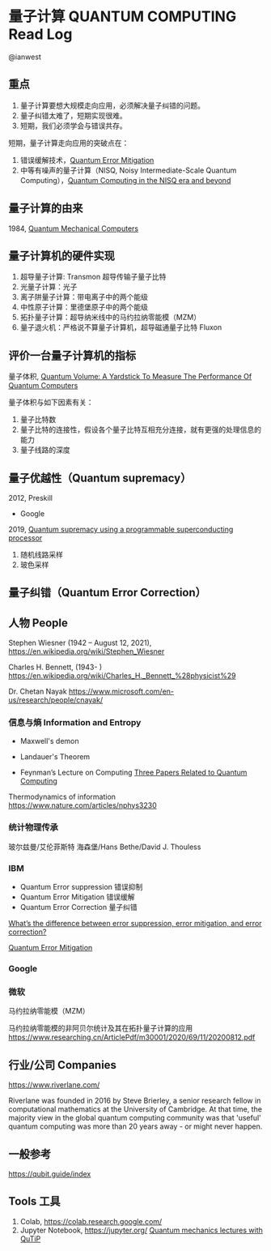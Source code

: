 # 量子计算 QUANTUM COMPUTING Read Log

@ianwest

## 重点

1. 量子计算要想大规模走向应用，必须解决量子纠错的问题。
2. 量子纠错太难了，短期实现很难。
3. 短期，我们必须学会与错误共存。

短期，量子计算走向应用的突破点在：

1. 错误缓解技术，[Quantum Error Mitigation](https://arxiv.org/abs/2210.00921)
2. 中等有噪声的量子计算（NISQ, Noisy Intermediate-Scale Quantum Computing），[Quantum Computing in the NISQ era and beyond
](https://arxiv.org/abs/1801.00862)


## 量子计算的由来

1984, [Quantum Mechanical Computers](https://opn-web-afd-d3bfbkd5bcc5asbs.z02.azurefd.net/opn/media/images/pdfs/11557/11557_23417_110730.pdf)




## 量子计算机的硬件实现

1. 超导量子计算: Transmon 超导传输子量子比特
2. 光量子计算：光子
3. 离子阱量子计算：带电离子中的两个能级
4. 中性原子计算：里德堡原子中的两个能级
5. 拓扑量子计算：超导纳米线中的马约拉纳零能模（MZM）
6. 量子退火机：严格说不算量子计算机，超导磁通量子比特 Fluxon

## 评价一台量子计算机的指标

量子体积, [Quantum Volume: A Yardstick To Measure The Performance Of Quantum Computers](https://www.forbes.com/sites/moorinsights/2019/11/23/quantum-volume-a-yardstick-to-measure-the-power-of-quantum-computers/
)

量子体积与如下因素有关：

1. 量子比特数
2. 量子比特的连接性，假设各个量子比特互相充分连接，就有更强的处理信息的能力
3. 量子线路的深度


## 量子优越性（Quantum supremacy）

2012, Preskill



- Google

2019, [Quantum supremacy using a programmable superconducting processor](https://www.nature.com/articles/s41586-019-1666-5)

1. 随机线路采样
2. 玻色采样


## 量子纠错（Quantum Error Correction）

## 人物 People

Stephen Wiesner (1942 – August 12, 2021),
https://en.wikipedia.org/wiki/Stephen_Wiesner

Charles H. Bennett, (1943- )
https://en.wikipedia.org/wiki/Charles_H._Bennett_%28physicist%29

Dr. Chetan Nayak
https://www.microsoft.com/en-us/research/people/cnayak/


### 信息与熵 Information and Entropy

- Maxwell's demon

- Landauer's Theorem

- Feynman’s Lecture on Computing
[Three Papers Related to Quantum Computing](https://jackkrupansky.medium.com/feynmans-three-papers-related-to-quantum-computing-dd6f9847e6ad)





Thermodynamics of information
https://www.nature.com/articles/nphys3230

### 统计物理传承

玻尔兹曼/艾伦菲斯特
海森堡/Hans Bethe/David J. Thouless

### IBM

- Quantum Error suppression 错误抑制
- Quantum Error Mitigation 错误缓解
- Quantum Error Correction 量子纠错

[What’s the difference between error suppression, error mitigation, and error correction?](https://www.ibm.com/quantum/blog/quantum-error-suppression-mitigation-correction)

[Quantum Error Mitigation](https://arxiv.org/abs/2210.00921)


### Google


### 微软


马约拉纳零能模（MZM）

马约拉纳零能模的非阿贝尔统计及其在拓扑量子计算的应用
https://www.researching.cn/ArticlePdf/m30001/2020/69/11/20200812.pdf


## 行业/公司 Companies

https://www.riverlane.com/

Riverlane was founded in 2016 by Steve Brierley, a senior research fellow in computational mathematics at the University of Cambridge. At that time, the majority view in the global quantum computing community was that 'useful' quantum computing was more than 20 years away - or might never happen.

## 一般参考

https://qubit.guide/index

## Tools 工具

1. Colab, https://colab.research.google.com/
2. Jupyter Notebook, https://jupyter.org/
[Quantum mechanics lectures with QuTiP](https://qutip.org/qutip-tutorials/#lectures)

